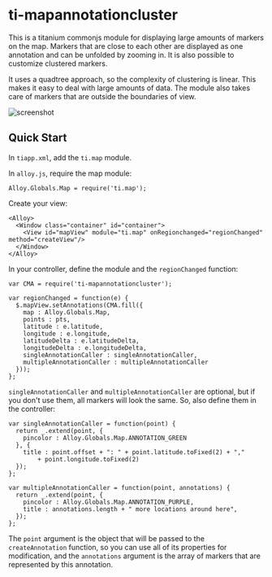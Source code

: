 # ti-mapannotationcluster

This is a titanium commonjs module for displaying large amounts of markers on the map. Markers that are close to each other are displayed as one annotation and can be unfolded by zooming in. It is also possible to customize clustered markers.

It uses a quadtree approach, so the complexity of clustering is linear. This makes it easy to deal with large amounts of data. The module also takes care of markers that are outside the boundaries of view.

![screenshot](https://raw.githubusercontent.com/canbican/ti-mapannotationcluster/master/sc.png)

## Quick Start

In `tiapp.xml`, add the `ti.map` module.

In `alloy.js`, require the map module:

```
Alloy.Globals.Map = require('ti.map');
```

Create your view:

```
<Alloy>
  <Window class="container" id="container">
    <View id="mapView" module="ti.map" onRegionchanged="regionChanged" method="createView"/>
  </Window>
</Alloy>
```

In your controller, define the module and the `regionChanged` function:

```
var CMA = require('ti-mapannotationcluster');

var regionChanged = function(e) {
  $.mapView.setAnnotations(CMA.fill({
    map : Alloy.Globals.Map,
    points : pts,
    latitude : e.latitude,
    longitude : e.longitude,
    latitudeDelta : e.latitudeDelta,
    longitudeDelta : e.longitudeDelta,
    singleAnnotationCaller : singleAnnotationCaller,
    multipleAnnotationCaller : multipleAnnotationCaller
  }));
};
```

`singleAnnotationCaller` and `multipleAnnotationCaller` are optional, but if you don't use them, all markers will look the same. So, also define them in the controller:

```
var singleAnnotationCaller = function(point) {
  return _.extend(point, {
    pincolor : Alloy.Globals.Map.ANNOTATION_GREEN
  }, {
    title : point.offset + ": " + point.latitude.toFixed(2) + ","
        + point.longitude.toFixed(2)
  });
};

var multipleAnnotationCaller = function(point, annotations) {
  return _.extend(point, {
    pincolor : Alloy.Globals.Map.ANNOTATION_PURPLE,
    title : annotations.length + " more locations around here",
  });
};
```

The `point` argument is the object that will be passed to the `createAnnotation` function, so you can use all of its properties for modification, and the `annotations` argument is the array of markers that are represented by this annotation.
